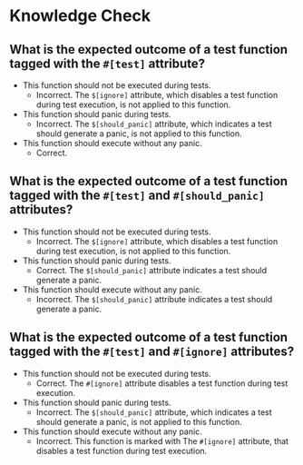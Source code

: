 # Knowledge Check

## What is the expected outcome of a test function tagged with the `#[test]` attribute?

- This function should not be executed during tests.
  - Incorrect. The `$[ignore]` attribute, which disables a test function during test execution, is
        not applied to this function.
- This function should panic during tests.
  - Incorrect. The `$[should_panic]` attribute, which indicates a test should generate a panic, is
        not applied to this function.
- This function should execute without any panic.
  - Correct.

## What is the expected outcome of a test function tagged with the `#[test]` and `#[should_panic]` attributes?

- This function should not be executed during tests.
  - Incorrect. The `$[ignore]` attribute, which disables a test function during test execution, is not applied to this function.
- This function should panic during tests.
  - Correct. The `$[should_panic]` attribute indicates a test should generate a panic.
- This function should execute without any panic.
  - Incorrect. The `$[should_panic]` attribute indicates a test should generate a panic.

## What is the expected outcome of a test function tagged with the `#[test]` and `#[ignore]` attributes?

- This function should not be executed during tests.
  - Correct. The `#[ignore]` attribute disables a test function during test execution.
- This function should panic during tests.
  - Incorrect. The `$[should_panic]` attribute, which indicates a test should generate a panic, is not applied to this function.
- This function should execute without any panic.
  - Incorrect. This function is marked with The `#[ignore]` attribute, that disables a test function during test execution.
